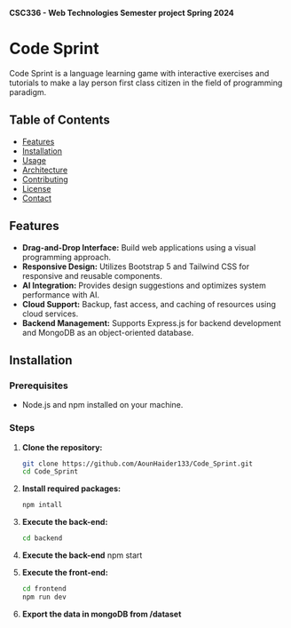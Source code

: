 **CSC336 - Web Technologies Semester project Spring 2024**

# Code Sprint

Code Sprint is a language learning game with interactive exercises and tutorials to make a lay person first class citizen in the field of programming paradigm.
## Table of Contents

- [Features](#features)
- [Installation](#installation)
- [Usage](#usage)
- [Architecture](#architecture)
- [Contributing](#contributing)
- [License](#license)
- [Contact](#contact)

## Features

- **Drag-and-Drop Interface:** Build web applications using a visual programming approach.
- **Responsive Design:** Utilizes Bootstrap 5 and Tailwind CSS for responsive and reusable components.
- **AI Integration:** Provides design suggestions and optimizes system performance with AI.
- **Cloud Support:** Backup, fast access, and caching of resources using cloud services.
- **Backend Management:** Supports Express.js for backend development and MongoDB as an object-oriented database.

## Installation

### Prerequisites

- Node.js and npm installed on your machine.

### Steps

1. **Clone the repository:**

   ```bash
   git clone https://github.com/AounHaider133/Code_Sprint.git
   cd Code_Sprint
2. **Install required packages:**
   ```bash
   npm intall
3. **Execute the back-end:**
   ```bash
   cd backend
4. **Execute the back-end**
   npm start
5. **Execute the front-end:**
   ```bash
   cd frontend
   npm run dev
6. **Export the data in mongoDB from /dataset**
